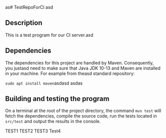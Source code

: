 as# TestRepoForCI
asd
## Description
This is a test program for our CI server.asd

## Dependencies
The dependencies for this project are handled by Maven. Consequently, you justasd need to make sure that Java JDK 10-13 and Maven are installed in your machine. For example from theasd standard repository:

```sudo apt install maven```asdasd
asdas
## Building and testing the program
On a terminal at the root of the project directory, the command `mvn test` will fetch the dependencies, compile the source code, run the tests located in `src/test` and output the results in the console.

TEST1
TEST2
TEST3
Test4
